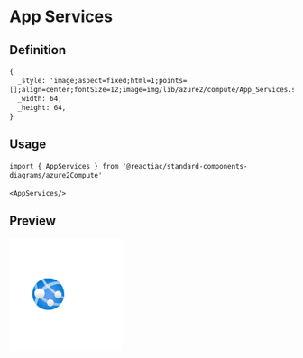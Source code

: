 # App Services

## Definition

```
{
  _style: 'image;aspect=fixed;html=1;points=[];align=center;fontSize=12;image=img/lib/azure2/compute/App_Services.svg;strokeColor=none;',
  _width: 64,
  _height: 64,
}
```

## Usage

```
import { AppServices } from '@reactiac/standard-components-diagrams/azure2Compute'

<AppServices/>
```

## Preview

<img src="./app-services.png" width="200"/>
